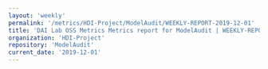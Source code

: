 ```yaml
---
layout: 'weekly'
permalink: '/metrics/HDI-Project/ModelAudit/WEEKLY-REPORT-2019-12-01'
title: 'DAI Lab OSS Metrics Metrics report for ModelAudit | WEEKLY-REPORT-2019-12-01'
organization: 'HDI-Project'
repository: 'ModelAudit'
current_date: '2019-12-01'
---
```

